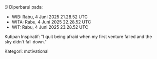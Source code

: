 ⏰ Diperbarui pada:
- WIB: Rabu, 4 Juni 2025 21.28.52 UTC
- WITA: Rabu, 4 Juni 2025 22.28.52 UTC
- WIT: Rabu, 4 Juni 2025 23.28.52 UTC

Kutipan Inspiratif:
"I quit being afraid when my first venture failed and the sky didn't fall down."


Kategori: motivational

